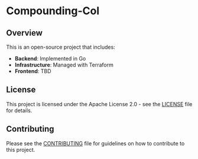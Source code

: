 # Compounding-Col

## Overview

This is an open-source project that includes:

- **Backend**: Implemented in Go
- **Infrastructure**: Managed with Terraform
- **Frontend**: TBD

## License

This project is licensed under the Apache License 2.0 - see the [LICENSE](LICENSE) file for details.

## Contributing

Please see the [CONTRIBUTING](CONTRIBUTING.md) file for guidelines on how to contribute to this project.
